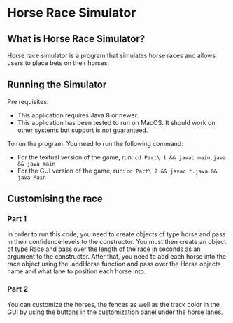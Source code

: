 # Horse Race Simulator

## What is Horse Race Simulator?

Horse race simulator is a program that simulates horse races and allows users to place bets on their horses.

## Running the Simulator

Pre requisites:
- This application requires Java 8 or newer.
- This application has been tested to run on MacOS. It should work on other systems but support is not guaranteed.

To run the program. You need to run the following command:

- For the textual version of the game, run:
`cd Part\ 1 && javac main.java && java main`
- For the GUI version of the game, run: `cd Part\ 2 && javac *.java && java Main`

## Customising the race

### Part 1

In order to run this code, you need to create objects of type horse and pass in their confidence levels to the constructor.
You must then create an object of type Race and pass over the length of the race in seconds as an argument to the constructor.
After that, you need to add each horse into the race object using the .addHorse function and pass over the Horse objects name and what lane to position each horse into. 

### Part 2

You can customize the horses, the fences as well as the track color in the GUI by using the buttons in the customization panel under the horse lanes.

